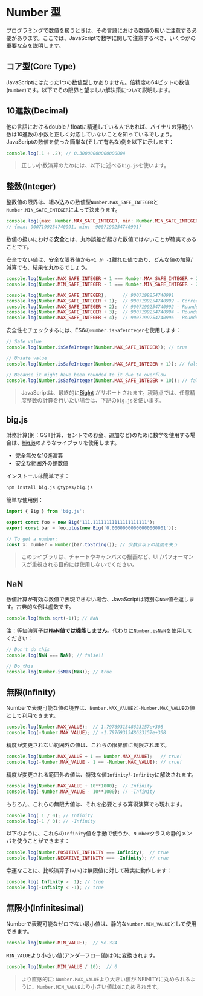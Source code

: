 # Number 型

プログラミングで数値を扱うときは、その言語における数値の扱いに注意する必要があります。ここでは、JavaScriptで数字に関して注意するべき、いくつかの重要な点を説明します。

## コア型\(Core Type\)

JavaScriptにはたった1つの数値型しかありません。倍精度の64ビットの数値\(`Number`\)です。以下でその限界と望ましい解決策について説明します。

## 10進数\(Decimal\)

他の言語におけるdouble / floatに精通している人であれば、バイナリの浮動小数は10進数の小数と正しく対応していないことを知っているでしょう。 JavaScriptの数値を使った簡単な\(そして有名な\)例を以下に示します：

```javascript
console.log(.1 + .2); // 0.30000000000000004
```

> 正しい小数演算のためには、以下に述べる`big.js`を使います。

## 整数\(Integer\)

整数値の限界は、組み込みの数値型`Number.MAX_SAFE_INTEGER`と`Number.MIN_SAFE_INTEGER`によって決まります。

```javascript
console.log({max: Number.MAX_SAFE_INTEGER, min: Number.MIN_SAFE_INTEGER});
// {max: 9007199254740991, min: -9007199254740991}
```

数値の扱いにおける**安全**とは、丸め誤差が起きた数値ではないことが確実であることです。

安全でない値は、安全な限界値から`+1 か -1`離れた値であり、どんな値の加算/減算でも、結果を丸めるでしょう。

```javascript
console.log(Number.MAX_SAFE_INTEGER + 1 === Number.MAX_SAFE_INTEGER + 2); // true!
console.log(Number.MIN_SAFE_INTEGER - 1 === Number.MIN_SAFE_INTEGER - 2); // true!

console.log(Number.MAX_SAFE_INTEGER);      // 9007199254740991
console.log(Number.MAX_SAFE_INTEGER + 1);  // 9007199254740992 - Correct
console.log(Number.MAX_SAFE_INTEGER + 2);  // 9007199254740992 - Rounded!
console.log(Number.MAX_SAFE_INTEGER + 3);  // 9007199254740994 - Rounded - correct by luck
console.log(Number.MAX_SAFE_INTEGER + 4);  // 9007199254740996 - Rounded!
```

安全性をチェックするには、ES6の`Number.isSafeInteger`を使用します：

```javascript
// Safe value
console.log(Number.isSafeInteger(Number.MAX_SAFE_INTEGER)); // true

// Unsafe value
console.log(Number.isSafeInteger(Number.MAX_SAFE_INTEGER + 1)); // false

// Because it might have been rounded to it due to overflow
console.log(Number.isSafeInteger(Number.MAX_SAFE_INTEGER + 10)); // false
```

> JavaScriptは、最終的に[BigInt](https://developers.google.com/web/updates/2018/05/bigint) がサポートされます。現時点では、任意精度整数の計算を行いたい場合は、下記の`big.js`を使います。

## big.js

財務計算\(例：GST計算、セントでのお金、追加など\)のために数学を使用する場合は、[big.js](https://github.com/MikeMcl/big.js/)のようなライブラリを使用します。

* 完全無欠な10進演算
* 安全な範囲外の整数値

インストールは簡単です：

```bash
npm install big.js @types/big.js
```

簡単な使用例：

```javascript
import { Big } from 'big.js';

export const foo = new Big('111.11111111111111111111');
export const bar = foo.plus(new Big('0.00000000000000000001'));

// To get a number:
const x: number = Number(bar.toString()); // 少数点以下の精度を失う
```

> このライブラリは、チャートやキャンバスの描画など、UI /パフォーマンスが重視される目的には使用しないでください。

## NaN

数値計算が有効な数値で表現できない場合、JavaScriptは特別な`NaN`値を返します。古典的な例は虚数です。

```javascript
console.log(Math.sqrt(-1)); // NaN
```

注：等価演算子は**NaN値では機能しません**。代わりに`Number.isNaN`を使用してください：

```javascript
// Don't do this
console.log(NaN === NaN); // false!!

// Do this
console.log(Number.isNaN(NaN)); // true
```

## 無限\(Infinity\)

Numberで表現可能な値の境界は、`Number.MAX_VALUE`と`-Number.MAX_VALUE`の値として利用できます。

```javascript
console.log(Number.MAX_VALUE);  // 1.7976931348623157e+308
console.log(-Number.MAX_VALUE); // -1.7976931348623157e+308
```

精度が変更されない範囲外の値は、これらの限界値に制限されます。

```javascript
console.log(Number.MAX_VALUE + 1 == Number.MAX_VALUE);   // true!
console.log(-Number.MAX_VALUE - 1 == -Number.MAX_VALUE); // true!
```

精度が変更される範囲外の値は、特殊な値`Infinity`/`-Infinity`に解決されます。

```javascript
console.log(Number.MAX_VALUE + 10**1000);  // Infinity
console.log(-Number.MAX_VALUE - 10**1000); // -Infinity
```

もちろん、これらの無限大値は、それを必要とする算術演算でも現れます。

```javascript
console.log( 1 / 0); // Infinity
console.log(-1 / 0); // -Infinity
```

以下のように、これらの`Infinity`値を手動で使うか、`Number`クラスの静的メンバを使うことができます：

```javascript
console.log(Number.POSITIVE_INFINITY === Infinity);  // true
console.log(Number.NEGATIVE_INFINITY === -Infinity); // true
```

幸運なことに、比較演算子\(`<`/ `>`\)は無限値に対して確実に動作します：

```javascript
console.log( Infinity >  1); // true
console.log(-Infinity < -1); // true
```

## 無限小\(Infinitesimal\)

Numberで表現可能なゼロでない最小値は、静的な`Number.MIN_VALUE`として使用できます。

```javascript
console.log(Number.MIN_VALUE);  // 5e-324
```

`MIN_VALUE`より小さい値\(アンダーフロー値\)は0に変換されます。

```javascript
console.log(Number.MIN_VALUE / 10);  // 0
```

> より直感的に: `Number.MAX_VALUE`より大きい値がINFINITYに丸められるように、`Number.MIN_VALUE`より小さい値は`0`に丸められます。

